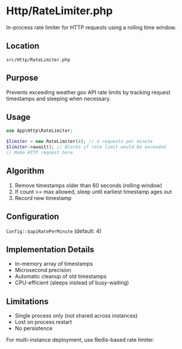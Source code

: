 # Http/RateLimiter.php

In-process rate limiter for HTTP requests using a rolling time window.

## Location
`src/Http/RateLimiter.php`

## Purpose
Prevents exceeding weather.gov API rate limits by tracking request timestamps and sleeping when necessary.

## Usage
```php
use App\Http\RateLimiter;

$limiter = new RateLimiter(4); // 4 requests per minute
$limiter->await(); // Blocks if rate limit would be exceeded
// Make HTTP request here
```

## Algorithm
1. Remove timestamps older than 60 seconds (rolling window)
2. If count >= max allowed, sleep until earliest timestamp ages out
3. Record new timestamp

## Configuration
`Config::$apiRatePerMinute` (default: 4)

## Implementation Details
- In-memory array of timestamps
- Microsecond precision
- Automatic cleanup of old timestamps
- CPU-efficient (sleeps instead of busy-waiting)

## Limitations
- Single process only (not shared across instances)
- Lost on process restart
- No persistence

For multi-instance deployment, use Redis-based rate limiter.
